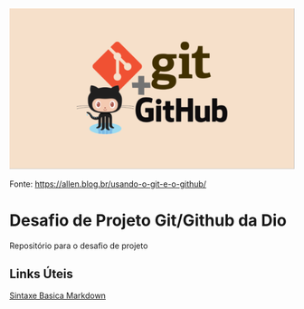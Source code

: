 

<img src = "Anotações-do-curso-git-github/img/read.png">

Fonte: https://allen.blog.br/usando-o-git-e-o-github/

# Desafio de Projeto Git/Github da Dio

Repositório para o desafio de projeto
## Links Úteis
[Sintaxe Basica Markdown](https://www.markdownguide.org/getting-started/)
